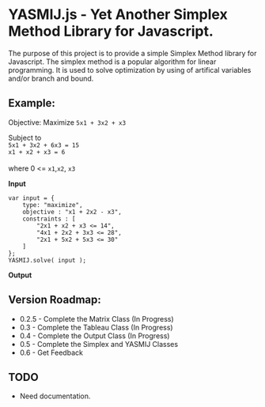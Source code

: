 # YASMIJ.js - Yet Another Simplex Method Library for Javascript.

The purpose of this project is to provide a simple Simplex Method library for Javascript.
The simplex method is a popular algorithm for linear programming.
It is used to solve optimization by using of artifical variables and/or branch and bound.

## Example:

Objective: Maximize `5x1 + 3x2 + x3`

Subject to <br/>
`5x1 + 3x2 + 6x3 = 15`<br/>
`x1 + x2 + x3 = 6`<br/>
<br/>
where 0 <= `x1`,`x2`, `x3`<br/>

<b>Input</b><br/>

	var input = {
		type: "maximize",
		objective : "x1 + 2x2 - x3",
		constraints : [
			"2x1 + x2 + x3 <= 14",
			"4x1 + 2x2 + 3x3 <= 28",
			"2x1 + 5x2 + 5x3 <= 30"
		]
	};
	YASMIJ.solve( input );
	
<b>Output</b><br/>

## Version Roadmap:

- 0.2.5 - Complete the Matrix Class (In Progress) <br/>
- 0.3 - Complete the Tableau Class (In Progress)<br/>
- 0.4 - Complete the Output Class (In Progress)<br/>
- 0.5 - Complete the Simplex and YASMIJ Classes<br/>
- 0.6 - Get Feedback<br/>

## TODO

- Need documentation.